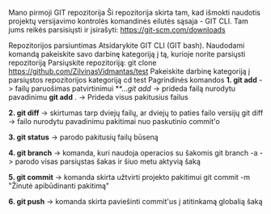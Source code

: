 Mano pirmoji GIT repozitorija
Ši repozitorija skirta tam, kad išmokti naudotis projektų versijavimo kontrolės komandinės eilutės sąsaja - GIT CLI. Tam jums reikės parsisiųsti ir įsirašyti: https://git-scm.com/downloads

Repozitorijos parsiuntimas
Atsidarykite GIT CLI (GIT bash).
Naudodami komandą pakeiskite savo darbinę kategoriją į tą, kurioje norite parsiųsti repozitoriją
Parsiųskite repozitoriją: git clone https://github.com/ZilvinasVidmantas/test
Pakeiskite darbinę kategoriją į parsiųstos repozitorijos kategoriją cd test
Pagrindinės komandos
**1. git add** -> failų paruošimas patvirtinimui **...*git add* -> prideda failą nurodytu pavadinimu **git add** . -> Prideda visus pakitusius failus

**2. git diff** -> skirtumas tarp dviejų failų, ar dviejų to paties failo versijų git diff -> failo nurodytu pavadinimu pakitimai nuo paskutinio commit'o

**3. git status** -> parodo pakitusių failų būseną

**4. git branch** -> komanda, kuri naudoja operacios su šakomis git branch -a -> parodo visas parsiųstas šakas ir šiuo metu aktyvią šaką

**5. git commit** -> komanda skirta užtvirti projekto pakitimui git commit -m "Žinutė apibūdinanti pakitimą"

**6. git push** -> komanda skirta paviešinti commit'us į atitinkamą globalią šaką